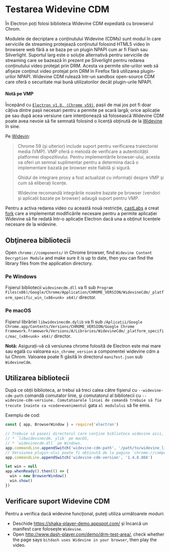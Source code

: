 # Testarea Widevine CDM

În Electron poți folosi biblioteca Widevine CDM expediată cu browserul Chrom.

Modulele de decriptare a conținutului Widevine (CDMs) sunt modul în care serviciile de streaming protejează conținutul folosind HTML5 video în browsere web fără a se baza pe un plugin NPAPI cum ar fi Flash sau Silverlight. Suportul larg este o soluție alternativă pentru serviciile de streaming care se bazează în prezent pe Silverlight pentru redarea conținutului video protejat prin DRM. Acesta va permite site-urilor web să afișeze conținut video protejat prin DRM în Firefox fără utilizarea plugin-urilor NPAPI. Widevine CDM rulează într-un sandbox open-source CDM care oferă o securitate mai bună utilizatorilor decât plugin-urile NPAPI.

#### Notă pe VMP

Începând cu [`Electron v1.8. (Chrome v59)`](https://electronjs.org/releases#1.8.1), pașii de mai jos pot fi doar câțiva dintre pașii necesari pentru a permite pe scară largă; orice aplicație pe sau după acea versiune care intenționează să folosească Widevine CDM poate avea nevoie să fie semnată folosind o licență obținută de la [Widevine](https://www.widevine.com/) în sine.

Pe [Widevin](https://www.widevine.com/):

> Chrome 59 (și ulterior) include suport pentru verificarea traiectoriei media (VMP). VMP oferă o metodă de verificare a autenticității platformei dispozitivului. Pentru implementările browser-ului, acesta va oferi un semnal suplimentar pentru a determina dacă o implementare bazată pe browser este fiabilă și sigură.
> 
> Ghidul de integrare proxy a fost actualizat cu informații despre VMP și cum să eliberați licențe.
> 
> Widevine recomandă integrările noastre bazate pe browser (vendori și aplicații bazate pe browser) adaugă suport pentru VMP.

Pentru a activa redarea video cu această nouă restricție, [castLabs](https://castlabs.com/open-source/downstream/) a creat [fork](https://github.com/castlabs/electron-releases) care a implementat modificările necesare pentru a permite aplicației Widevine să fie redată într-o aplicație Electron dacă una a obținut licențele necesare de la widevine.

## Obţinerea bibliotecii

Open `chrome://components/` in Chrome browser, find `Widevine Content Decryption Module` and make sure it is up to date, then you can find the library files from the application directory.

### Pe Windows

Fișierul bibliotecii `widevinecdm.dll` va fi sub `Program Files(x86)/Google/Chrome/Application/CHROME_VERSION/WidevineCdm/_platform_specific_win_(x86<unk> x64)/` director.

### Pe macOS

Fișierul librăriei `libwidevinecdm.dylib` va fi sub `/Aplicații/Google Chrome.app/Contents/Versions/CHROME_VERSION/Google Chrome Framework.framework/Versions/A/Libraries/WidevineCdm/_platform_specific/mac_(x86<unk> x64)/` director.

**Notă:** Asigurați-vă că versiunea chrome folosită de Electron este mai mare sau egală cu valoarea `min_chrome_version` a componentei widevine cdm a lui Chrom. Valoarea poate fi găsită în directorul `manifest.json` sub `WidevineCdm`.

## Utilizarea bibliotecii

După ce obții biblioteca, ar trebui să treci calea către fișierul cu `--widevine-cdm-path` comandă comutator linie, şi comutatorul</code> al bibliotecii cu `--widevine-cdm-versiune. Comutatoarele liniei de comandă trebuie să fie
trecute înainte ca <code>evenimentul` gata `al modulului` să fie emis.

Exemplu de cod:

```javascript
const { app, BrowserWindow } = require('electron')

// Trebuie să pasezi directorul care conține biblioteca widevine aici, este
// * `libwidevinecdm. ylib` pe macOS,
// * `widevinecdm.dll` pe Windows.
app.commandLine.appendSwitch('widevine-cdm-path', '/path/to/widevine_library')
// Versiunea plugin-ului poate fi obținută de la pagina `chrome://components` din Chrome.
app.commandLine.appendSwitch('widevine-cdm-version', '1.4.8.866')

let win = null
app.whenReady().then(() => {
  win = new BrowserWindow()
  win.show()
})
```

## Verificare suport Widevine CDM

Pentru a verifica dacă widevine funcţional, puteţi utiliza următoarele moduri:

* Deschide https://shaka-player-demo.appspot.com/ și încarcă un manifest care folosește `Widevine`.
* Open http://www.dash-player.com/demo/drm-test-area/, check whether the page says `bitdash uses Widevine in your browser`, then play the video.
